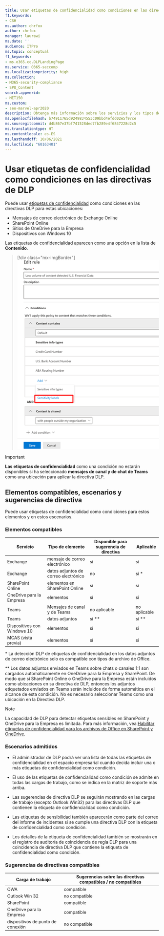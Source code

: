```yaml
---
title: Usar etiquetas de confidencialidad como condiciones en las directivas de DLP
f1.keywords:
- CSH
ms.author: chrfox
author: chrfox
manager: laurawi
ms.date: ''
audience: ITPro
ms.topic: conceptual
f1_keywords:
- ms.o365.cc.DLPLandingPage
ms.service: O365-seccomp
ms.localizationpriority: high
ms.collection:
- M365-security-compliance
- SPO_Content
search.appverid:
- MET150
ms.custom:
- seo-marvel-apr2020
description: Obtenga más información sobre los servicios y los tipos de elementos en los que puede usar etiquetas de confidencialidad como condiciones en directivas DLP
ms.openlocfilehash: b74911765d9249834553c09bbd4efdd02e5f97ce
ms.sourcegitcommit: d4b867e37bf741528ded7fb289e4f6847228d2c5
ms.translationtype: HT
ms.contentlocale: es-ES
ms.lasthandoff: 10/06/2021
ms.locfileid: "60163401"
---
```

# <a name="use-sensitivity-labels-as-conditions-in-dlp-policies"></a>Usar etiquetas de confidencialidad como condiciones en las directivas de DLP

Puede usar [etiquetas de confidencialidad](sensitivity-labels.md) como condiciones en las directivas DLP para estas ubicaciones:

- Mensajes de correo electrónico de Exchange Online
- SharePoint Online
- Sitios de OneDrive para la Empresa
- Dispositivos con Windows 10

Las etiquetas de confidencialidad aparecen como una opción en la lista de **Contenido**.

> [!div class="mx-imgBorder"]
> ![etiqueta de confidencialidad como una condición.](../media/dlp-sensitivity-label-as-a-condition.png)

> [!IMPORTANT]
> **Las etiquetas de confidencialidad** como una condición no estarán disponibles si ha seleccionado **mensajes de canal y de chat de Teams** como una ubicación para aplicar la directiva DLP.


## <a name="supported-items-scenarios-and-policy-tips"></a>Elementos compatibles, escenarios y sugerencias de directiva

Puede usar etiquetas de confidencialidad como condiciones para estos elementos y en estos escenarios.

### <a name="supported-items"></a>Elementos compatibles

|Servicio  |Tipo de elemento  |Disponible para sugerencia de directiva  |Aplicable  |
|---------|---------|---------|---------|
|Exchange    |mensaje de correo electrónico         |sí         |sí         |
|Exchange    |datos adjuntos de correo electrónico         |no         |sí *         |
|SharePoint Online     |elementos en SharePoint Online         |sí         |sí         |
|OneDrive para la Empresa     |elementos         |sí         |sí         |
|Teams     |Mensajes de canal y de Teams         |no aplicable         |no aplicable         |
|Teams     |datos adjuntos         |sí **         |sí **         |
|Dispositivos con Windows 10     |elementos         |sí         |sí         |
|MCAS (vista previa) |elementos         |sí         |sí         |

\* La detección DLP de etiquetas de confidencialidad en los datos adjuntos de correo electrónico solo es compatible con tipos de archivo de Office.

\** Los datos adjuntos enviados en Teams sobre chats o canales 1:1 son cargados automáticamente en OneDrive para la Empresa y SharePoint. De modo que si SharePoint Online o OneDrive para la Empresa están incluidos como ubicaciones en su directiva de DLP, entonces los adjuntos etiquetados enviados en Teams serán incluidos de forma automática en el alcance de esta condición. No es necesario seleccionar Teams como una ubicación en la Directiva DLP.

> [!NOTE]
> La capacidad de DLP para detectar etiquetas sensibles en SharePoint y OneDrive para la Empresa es limitada. Para más información, vea [Habilitar etiquetas de confidencialidad para los archivos de Office en SharePoint y OneDrive](sensitivity-labels-sharepoint-onedrive-files.md#limitations).

### <a name="supported-scenarios"></a>Escenarios admitidos

- El administrador de DLP podrá ver una lista de todas las etiquetas de confidencialidad en el espacio empresarial cuando decida incluir una o más etiquetas de confidencialidad como condición.

- El uso de las etiquetas de confidencialidad como condición se admite en todas las cargas de trabajo, como se indica en la matriz de soporte más arriba.

- Las sugerencias de directiva DLP se seguirán mostrando en las cargas de trabajo (excepto Outlook Win32) para las directivas DLP que contienen la etiqueta de confidencialidad como condición.

- Las etiquetas de sensibilidad también aparecerán como parte del correo del informe de incidentes si se cumple una directiva DLP con la etiqueta de confidencialidad como condición.

- Los detalles de la etiqueta de confidencialidad también se mostrarán en el registro de auditoría de coincidencia de regla DLP para una coincidencia de directiva DLP que contiene la etiqueta de confidencialidad como condición.


### <a name="support-policy-tips"></a>Sugerencias de directivas compatibles


|Carga de trabajo  |Sugerencias sobre las directivas compatibles / no compatibles  |
|---------|---------|
|OWA |    compatible     |
|Outlook Win 32    |  no compatible       |
|SharePoint   |   compatible      |
|OneDrive para la Empresa    |    compatible     |
|dispositivos de punto de conexión   |  no compatible       |
